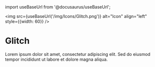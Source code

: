 import useBaseUrl from '@docusaurus/useBaseUrl';

<img src={useBaseUrl('/img/Icons/Glitch.png')} alt="Icon" align="left" style={{width: 60}} />
# Glitch

Lorem ipsum dolor sit amet, consectetur adipiscing elit. Sed do eiusmod tempor incididunt ut labore et dolore magna aliqua.
